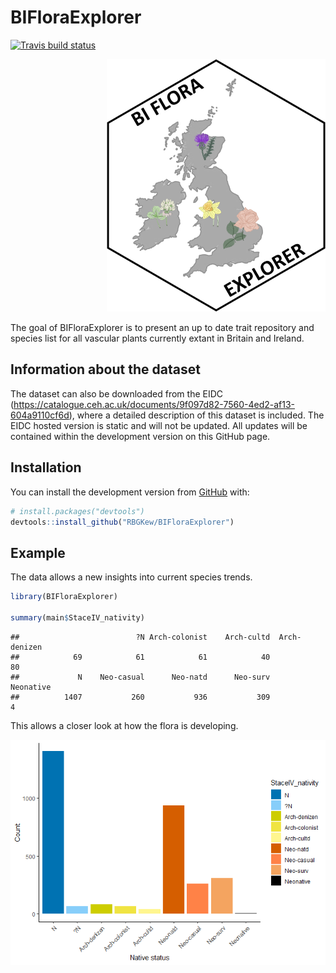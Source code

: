
<!-- README.md is generated from README.Rmd. Please edit that file -->

# BIFloraExplorer

<!-- badges: start -->

[![Travis build
status](https://travis-ci.com/mariehenniges/BIFloraExplorer.svg?branch=master)](https://travis-ci.com/mariehenniges/BIFloraExplorer)

<p align="right">
<img src="images/sticker.png" width="350" title="hover text">
</p>
<!-- badges: end -->

The goal of BIFloraExplorer is to present an up to date trait repository
and species list for all vascular plants currently extant in Britain and
Ireland.

## Information about the dataset

The dataset can also be downloaded from the EIDC
(<https://catalogue.ceh.ac.uk/documents/9f097d82-7560-4ed2-af13-604a9110cf6d>),
where a detailed description of this dataset is included. The EIDC
hosted version is static and will not be updated. All updates will be
contained within the development version on this GitHub page.

## Installation

You can install the development version from
[GitHub](https://github.com/) with:

``` r
# install.packages("devtools")
devtools::install_github("RBGKew/BIFloraExplorer")
```

## Example

The data allows a new insights into current species trends.

``` r
library(BIFloraExplorer)

summary(main$StaceIV_nativity)
```

    ##                          ?N Arch-colonist    Arch-cultd  Arch-denizen 
    ##            69            61            61            40            80 
    ##             N    Neo-casual      Neo-natd      Neo-surv     Neonative 
    ##          1407           260           936           309             4

This allows a closer look at how the flora is developing.

![Native status](images/native_status.png)
